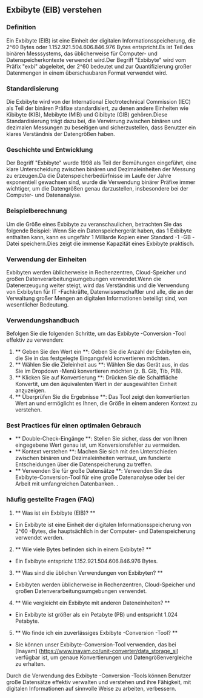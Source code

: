 ## Exbibyte (EIB) verstehen

### Definition
Ein Exbibyte (EIB) ist eine Einheit der digitalen Informationsspeicherung, die 2^60 Bytes oder 1.152.921.504.606.846.976 Bytes entspricht.Es ist Teil des binären Messsystems, das üblicherweise für Computer- und Datenspeicherkontexte verwendet wird.Der Begriff "Exbibyte" wird vom Präfix "exbi" abgeleitet, der 2^60 bedeutet und zur Quantifizierung großer Datenmengen in einem überschaubaren Format verwendet wird.

### Standardisierung
Die Exbibyte wird von der International Electrotechnical Commission (IEC) als Teil der binären Präfixe standardisiert, zu denen andere Einheiten wie Kibibyte (KIB), Mebibyte (MIB) und Gibibyte (GIB) gehören.Diese Standardisierung trägt dazu bei, die Verwirrung zwischen binären und dezimalen Messungen zu beseitigen und sicherzustellen, dass Benutzer ein klares Verständnis der Datengrößen haben.

### Geschichte und Entwicklung
Der Begriff "Exbibyte" wurde 1998 als Teil der Bemühungen eingeführt, eine klare Unterscheidung zwischen binären und Dezimaleinheiten der Messung zu erzeugen.Da die Datenspeicherbedürfnisse im Laufe der Jahre exponentiell gewachsen sind, wurde die Verwendung binärer Präfixe immer wichtiger, um die Datengrößen genau darzustellen, insbesondere bei der Computer- und Datenanalyse.

### Beispielberechnung
Um die Größe eines Exbibyte zu veranschaulichen, betrachten Sie das folgende Beispiel: Wenn Sie ein Datenspeichergerät haben, das 1 Exbibyte enthalten kann, kann es ungefähr 1 Milliarde Kopien einer Standard -1 -GB -Datei speichern.Dies zeigt die immense Kapazität eines Exbibyte praktisch.

### Verwendung der Einheiten
Exbibyten werden üblicherweise in Rechenzentren, Cloud-Speicher und großen Datenverarbeitungsumgebungen verwendet.Wenn die Datenerzeugung weiter steigt, wird das Verständnis und die Verwendung von Exbibyten für IT -Fachkräfte, Datenwissenschaftler und alle, die an der Verwaltung großer Mengen an digitalen Informationen beteiligt sind, von wesentlicher Bedeutung.

### Verwendungshandbuch
Befolgen Sie die folgenden Schritte, um das Exbibyte -Conversion -Tool effektiv zu verwenden:
1. ** Geben Sie den Wert ein **: Geben Sie die Anzahl der Exbibyten ein, die Sie in das festgelegte Eingangsfeld konvertieren möchten.
2. ** Wählen Sie die Zieleinheit aus **: Wählen Sie das Gerät aus, in das Sie im Dropdown -Menü konvertieren möchten (z. B. Gib, Tib, PIB).
3. ** Klicken Sie auf Konvertierung **: Drücken Sie die Schaltfläche Konvertit, um den äquivalenten Wert in der ausgewählten Einheit anzuzeigen.
4. ** Überprüfen Sie die Ergebnisse **: Das Tool zeigt den konvertierten Wert an und ermöglicht es Ihnen, die Größe in einem anderen Kontext zu verstehen.

### Best Practices für einen optimalen Gebrauch
- ** Double-Check-Eingänge **: Stellen Sie sicher, dass der von Ihnen eingegebene Wert genau ist, um Konversionsfehler zu vermeiden.
- ** Kontext verstehen **: Machen Sie sich mit den Unterschieden zwischen binären und Dezimaleinheiten vertraut, um fundierte Entscheidungen über die Datenspeicherung zu treffen.
- ** Verwenden Sie für große Datensätze **: Verwenden Sie das Exbibyte-Conversion-Tool für eine große Datenanalyse oder bei der Arbeit mit umfangreichen Datenbanken.
.

### häufig gestellte Fragen (FAQ)

1. ** Was ist ein Exbibyte (EIB)? **
- Ein Exbibyte ist eine Einheit der digitalen Informationsspeicherung von 2^60 -Bytes, die hauptsächlich in der Computer- und Datenspeicherung verwendet werden.

2. ** Wie viele Bytes befinden sich in einem Exbibyte? **
- Ein Exbibyte entspricht 1.152.921.504.606.846.976 Bytes.

3. ** Was sind die üblichen Verwendungen von Exbibyten? **
- Exbibyten werden üblicherweise in Rechenzentren, Cloud-Speicher und großen Datenverarbeitungsumgebungen verwendet.

4. ** Wie vergleicht ein Exbibyte mit anderen Dateneinheiten? **
- Ein Exbibyte ist größer als ein Petabyte (PB) und entspricht 1.024 Petabyte.

5. ** Wo finde ich ein zuverlässiges Exbibyte -Conversion -Tool? **
- Sie können unser Exbibyte-Conversion-Tool verwenden, das bei [Inayam] (https://www.inayam.co/unit-converter/data_storage_si) verfügbar ist, um genaue Konvertierungen und Datengrößenvergleiche zu erhalten.

Durch die Verwendung des Exbibyte -Conversion -Tools können Benutzer große Datensätze effektiv verwalten und verstehen und ihre Fähigkeit, mit digitalen Informationen auf sinnvolle Weise zu arbeiten, verbessern.